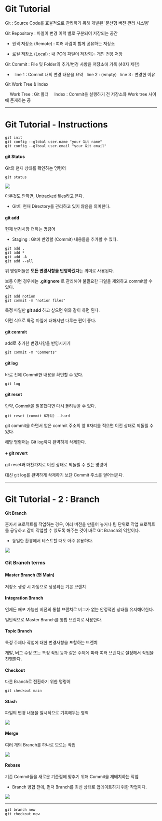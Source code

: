 # Git Tutorial

Git : Source Code를 효율적으로 관리하기 위해 개발된 '분산형 버전 관리 시스템'

Git Repository : 파일이 변경 이력 별로 구분되어 저장되는 공간

- 원격 저장소 (Remote) : 여러 사람이 함께 공유하는 저장소

- 로컬 저장소 (Local) : 내 PC에 파일이 저장되는 개인 전용 저장

Git Commit : File 및 Folder의 추가/변경 사항을 저장소에 기록 (40자 제한)

-   line 1 : Commit 내의 변경 내용을 요약
    line 2 : (empty)
    line 3 : 변경한 이유

Git Work Tree & Index

    Work Tree : Git 폴더
    Index : Commit을 실행하기 전 저장소와 Work tree 사이에 존재하는 공

---

# Git Tutorial - Instructions

```shell
git init
git config --global user.name "your Git name"
git config --glboal user.email "your Git email"
```

#### git Status

Git의 현재 상태를 확인하는 명령어

```shell
git status
```

![](https://blog.kakaocdn.net/dn/cTNfr2/btqEYIs19Qx/sklViepURgWAeGqC5UcRw0/img.png)

아무것도 안하면, Untracked files라고 뜬다.

- Git이 현재 Directory를 관리하고 있지 않음을 의미한다.

#### git add

현재 변경사항 더하는 명령어

- Staging : Git에 반영할 (Commit) 내용들을 추가할 수 있다.

```shell
git add .
git add *
git add -A
git add --all
```

위 명령어들은 **모든 변경사항을 반영하겠다**는 의미로 사용된다.

보통 이런 경우에는 **.gitignore** 로 관리해야 불필요한 파일을 제외하고 commit할 수 있다.

```shell
git add notion
git commit -m "notion files"
```

특정 파일만 **git add** 하고 싶으면 위와 같이 하면 된다.

이런 식으로 특정 파일에 대해서만 다루는 편이 좋다.

#### git commit

add로 추가한 변경사항을 반영시키기

```shell
git commit -m "Comments"
```

#### git log

바로 전에 Commit한 내용을 확인할 수 있다.

```shell
git log
```

#### git reset

만약, Commit을 잘못했다면 다시 돌려놓을 수 있다.

```shell
git reset (commit 6자리) --hard
```

git commit을 하면서 얻은 commit 주소의 앞 6자리를 적으면 이전 상태로 되돌릴 수 있다.

해당 명령어는 Git log까지 완벽하게 삭제한다.

#### + git revert

git reset과 마찬가지로 이전 상태로 되돌릴 수 있는 명령어

대신 git log를 완벽하게 삭제하기 보단 Commit 주소를 덮어씌운다.

---

# Git Tutorial - 2 : Branch

#### Git Branch

혼자서 프로젝트를 작업하는 경우, 여러 버전을 만들어 놓거나 팀 단위로 작업 프로젝트를 공유하고 같이 작업할 수 있도록 해주는 것이 바로 Git Branch의 역할이다.

- 동일한 환경에서 테스트할 때도 아주 유용하다.

![](https://blog.kakaocdn.net/dn/VZxKR/btqE1rMmUKd/i8xd4YeV5iWQ1Bveykx2nK/img.png)

### Git Branch terms

#### Master Branch (현 Main)

저장소 생성 시 자동으로 생성되는 기본 브랜치



#### Integration Branch

언제든 배포 가능한 버전의 통합 브랜치로 버그가 없는 안정적인 상태를 유지해야한다.

일반적으로 Master Branch를 통합 브랜치로 사용한다.



#### Topic Branch

특정 주제나 작업에 대한 변경사항을 포함하는 브랜치

개발, 버그 수정 또는 특정 작업 등과 같은 주제에 따라 여러 브랜치로 설정해서 작업을 진행한다.





#### Checkout

다른 Branch로 전환하기 위한 명령어

```shell
git checkout main
```

#### Stash

파일의 변경 내용을 일시적으로 기록해두는 영역

![](https://blog.kakaocdn.net/dn/nbpox/btqE32YvtGl/MeIHnzh22Mzv3YLF2Bzkr1/img.png)

#### Merge

여러 개의 Branch를 하나로 모으는 작업

![](https://blog.kakaocdn.net/dn/cqG9Da/btqE3dzejyP/1OjbDuS9OBf0rODJfMZbgk/img.png)

#### Rebase

기존 Commit들을 새로운 기준점에 맞추기 위해 Commit을 재배치하는 작업

- Branch 병합 전에, 먼저  Branch를 최신 상태로 업데이트하기 위한 작업이다.

![](https://blog.kakaocdn.net/dn/o6e5u/btqE009lxt4/ok6gqiMUtNf4ikqrFyPT10/img.png)



---

```shell
git branch new
git checkout new

```


























